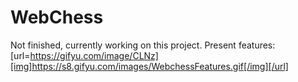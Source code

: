 # WebChess
Not finished, currently working on this project.
Present features:
[url=https://gifyu.com/image/CLNz][img]https://s8.gifyu.com/images/WebchessFeatures.gif[/img][/url]
